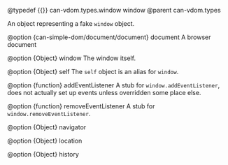 @typedef {{}} can-vdom.types.window window
@parent can-vdom.types

An object representing a fake `window` object.

@option {can-simple-dom/document/document} document A browser document

@option {Object} window The window itself.

@option {Object} self The `self` object is an alias for `window`.

@option {function} addEventListener A stub for `window.addEventListener`, does not actually set up events unless overridden some place else.

@option {function} removeEventListener A stub for `window.removeEventListener`.

@option {Object} navigator

@option {Object} location

@option {Object} history
